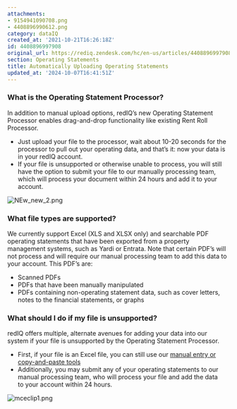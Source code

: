 ```yaml
---
attachments:
- 9154941090708.png
- 4408896990612.png
category: dataIQ
created_at: '2021-10-21T16:26:18Z'
id: 4408896997908
original_url: https://rediq.zendesk.com/hc/en-us/articles/4408896997908-Automatically-Uploading-Operating-Statements
section: Operating Statements
title: Automatically Uploading Operating Statements
updated_at: '2024-10-07T16:41:51Z'
---
```


### **What is the Operating Statement Processor?**

In addition to manual upload options, redIQ’s new Operating Statement Processor enables drag-and-drop functionality like existing Rent Roll Processor.  

* Just upload your file to the processor, wait about 10-20 seconds for the processor to pull out your operating data, and that’s it: now your data is in your redIQ account.
* If your file is unsupported or otherwise unable to process, you will still have the option to submit your file to our manually processing team, which will process your document within 24 hours and add it to your account.

![NEw_new_2.png](https://rediq.zendesk.com/hc/article_attachments/9154941090708/NEw_new_2.png)

### **What file types are supported?**

We currently support Excel (XLS and XLSX only) and searchable PDF operating statements that have been exported from a property management systems, such as Yardi or Entrata. Note that certain PDF’s will not process and will require our manual processing team to add this data to your account. This PDF’s are: 

* Scanned PDFs
* PDFs that have been manually manipulated
* PDFs containing non-operating statement data, such as cover letters, notes to the financial statements, or graphs

### **What should I do if my file is unsupported?**

redIQ offers multiple, alternate avenues for adding your data into our system if your file is unsupported by the Operating Statement Processor.  

* First, if your file is an Excel file, you can still use our [manual entry or copy-and-paste tools](https://rediq.zendesk.com/hc/en-us/articles/360036412071-Manually-Uploading-Operating-Statements)
* Additionally, you may submit any of your operating statements to our manual processing team, who will process your file and add the data to your account within 24 hours.

![mceclip1.png](https://rediq.zendesk.com/hc/article_attachments/4408896990612/mceclip1.png)